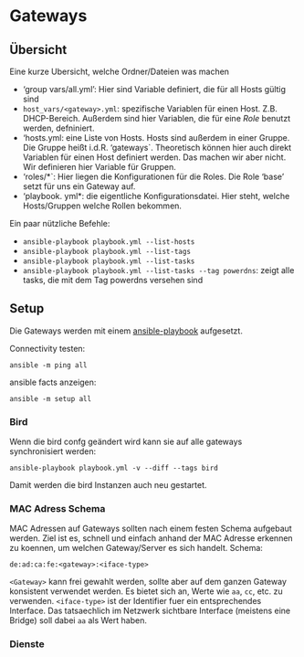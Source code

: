 # Gateways

## Übersicht

Eine kurze Ubersicht, welche Ordner/Dateien was machen

* ‘group vars/all.yml’: Hier sind Variable definiert, die für all Hosts gültig sind
* `host_vars/<gateway>.yml`: spezifische Variablen für einen Host. Z.B. DHCP-Bereich. Außerdem sind hier Variablen,
die für eine *Role* benutzt werden, defniniert.
* ‘hosts.yml: eine Liste von Hosts. Hosts sind außerdem in einer Gruppe. Die Gruppe heißt i.d.R. ‘gateways`.
Theoretisch können hier auch direkt Variablen für einen Host definiert werden. Das machen wir aber nicht. Wir
definieren hier Variable für Gruppen.
* ‘roles/*`: Hier liegen die Konfigurationen für die Roles. Die Role ‘base’ setzt für uns ein Gateway auf.
* ‘playbook. yml*: die eigentliche Konfigurationsdatei. Hier steht, welche Hosts/Gruppen welche Rollen bekommen.

Ein paar nützliche Befehle:

* `ansible-playbook playbook.yml --list-hosts`
* `ansible-playbook playbook.yml --list-tags` 
* `ansible-playbook playbook.yml --list-tasks`
* `ansible-playbook playbook.yml --list-tasks --tag powerdns`: zeigt alle tasks, die mit dem Tag powerdns versehen sind

## Setup
Die Gateways werden mit einem [ansible-playbook](https://git.luebeck.freifunk.net/FreifunkLuebeck/gateway-config) aufgesetzt.

Connectivity testen:
```
ansible -m ping all 
```

ansible facts anzeigen:
```
ansible -m setup all
```

### Bird
Wenn die bird confg geändert wird kann sie auf alle gateways synchronisiert werden:
```
ansible-playbook playbook.yml -v --diff --tags bird
```
Damit werden die bird Instanzen auch neu gestartet.



### MAC Adress Schema
MAC Adressen auf Gateways sollten nach einem festen Schema aufgebaut werden.
Ziel ist es, schnell und einfach anhand der MAC Adresse erkennen zu koennen,
um welchen Gateway/Server es sich handelt.
Schema:

`de:ad:ca:fe:<gateway>:<iface-type>`

`<Gateway>` kann frei gewahlt werden, sollte aber auf dem ganzen Gateway konsistent verwendet werden. Es bietet sich an, Werte wie `aa`, `cc`, etc. zu verwenden.
`<iface-type>` ist der Identifier fuer ein entsprechendes Interface. Das tatsaechlich im Netzwerk sichtbare Interface (meistens eine Bridge) soll dabei `aa` als Wert haben.

### Dienste

